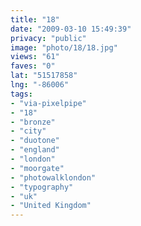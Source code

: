 ```yaml
---
title: "18"
date: "2009-03-10 15:49:39"
privacy: "public"
image: "photo/18/18.jpg"
views: "61"
faves: "0"
lat: "51517858"
lng: "-86006"
tags:
- "via-pixelpipe"
- "18"
- "bronze"
- "city"
- "duotone"
- "england"
- "london"
- "moorgate"
- "photowalklondon"
- "typography"
- "uk"
- "United Kingdom"
---
```

<a href="/photos/2009/03/10/18"></a>
